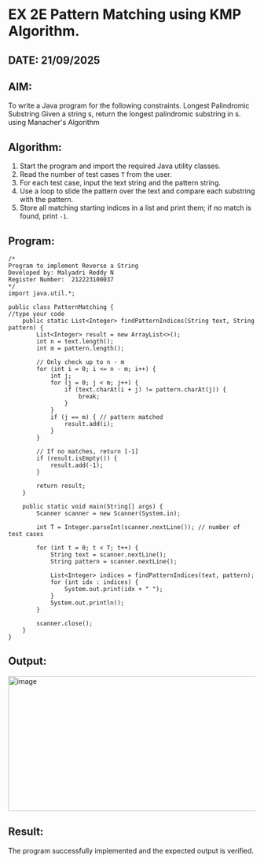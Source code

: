 
# EX 2E Pattern Matching using KMP Algorithm.
## DATE: 21/09/2025
## AIM:
To write a Java program for the following constraints.
Longest Palindromic Substring
Given a string s, return the longest palindromic substring in s.
using Manacher's Algorithm

## Algorithm:

1. Start the program and import the required Java utility classes.
2. Read the number of test cases `T` from the user.
3. For each test case, input the text string and the pattern string.
4. Use a loop to slide the pattern over the text and compare each substring with the pattern.
5. Store all matching starting indices in a list and print them; if no match is found, print `-1`.


## Program:
```
/*
Program to implement Reverse a String
Developed by: Malyadri Reddy N
Register Number:  212223100037
*/
import java.util.*;

public class PatternMatching {
//type your code
    public static List<Integer> findPatternIndices(String text, String pattern) {
        List<Integer> result = new ArrayList<>();
        int n = text.length();
        int m = pattern.length();

        // Only check up to n - m
        for (int i = 0; i <= n - m; i++) {
            int j;
            for (j = 0; j < m; j++) {
                if (text.charAt(i + j) != pattern.charAt(j)) {
                    break;
                }
            }
            if (j == m) { // pattern matched
                result.add(i);
            }
        }

        // If no matches, return [-1]
        if (result.isEmpty()) {
            result.add(-1);
        }

        return result;
    }

    public static void main(String[] args) {
        Scanner scanner = new Scanner(System.in);

        int T = Integer.parseInt(scanner.nextLine()); // number of test cases

        for (int t = 0; t < T; t++) {
            String text = scanner.nextLine();
            String pattern = scanner.nextLine();

            List<Integer> indices = findPatternIndices(text, pattern);
            for (int idx : indices) {
                System.out.print(idx + " ");
            }
            System.out.println();
        }

        scanner.close();
    }
}
```

## Output:
<img width="665" height="275" alt="image" src="https://github.com/user-attachments/assets/74fd8468-ae1a-4b81-8d17-5fa631a12c29" />



## Result:
The program successfully implemented and the expected output is verified.
